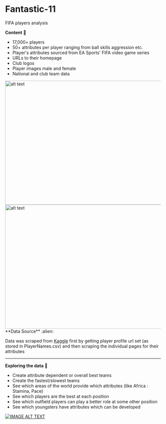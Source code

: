 # Fantastic-11
FIFA players analysis

**Content** 
:bear:

- 17,000+ players
- 50+ attributes per player ranging from ball skills aggression etc.
- Player's attributes sourced from EA Sports' FIFA video game series
- URLs to their homepage
- Club logos
- Player images male and female
- National and club team data

<img src="https://data2.origin.com/live/content/dam/originx/web/app/games/fifa/fifa-17/screenshots/fifa-17/PogbaDab_pdp_screenhi_3840x2160_en_ww.jpg" alt="alt text" width="600" height="400" style="left">


<img src="https://images-na.ssl-images-amazon.com/images/I/8164ScXLNCL._SL1500_.jpg" alt="alt text" width="600" height="400" style="left">
**Data Source** 
:alien:

Data was scraped from  [Kaggle](https://www.kaggle.com/zcg2008/fifa-player-analysis-exercise/data) first by getting player profile url set (as stored in PlayerNames.csv) and then scraping the individual pages for their attributes

---

**Exploring the data**
:ghost:

- Create attribute dependent or overall best teams
- Create the fastest/slowest teams
- See which areas of the world provide which attributes (like Africa : Stamina, Pace)
- See which players are the best at each position
- See which outfield players can play a better role at some other position
- See which youngsters have attributes which can be developed

[![IMAGE ALT TEXT](http://img.youtube.com/vi/j2S5ZJe8jcg/0.jpg)](http://www.youtube.com/watch?v=j2S5ZJe8jcg "Video Title")
